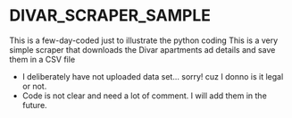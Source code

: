 # DIVAR_SCRAPER_SAMPLE
This is a few-day-coded just to illustrate the python coding
This is a very simple scraper that downloads the Divar apartments ad details and save them in a CSV file

- I deliberately have not uploaded data set... sorry! cuz I donno is it legal or not.
- Code is not clear and need a lot of comment. I will add them in the future.

